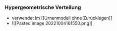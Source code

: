 ### Hypergeometrische Verteilung
+ verwendet im [[Urnenmodell ohne Zurücklegen]]
+ ![[Pasted image 20221004161550.png]] 
